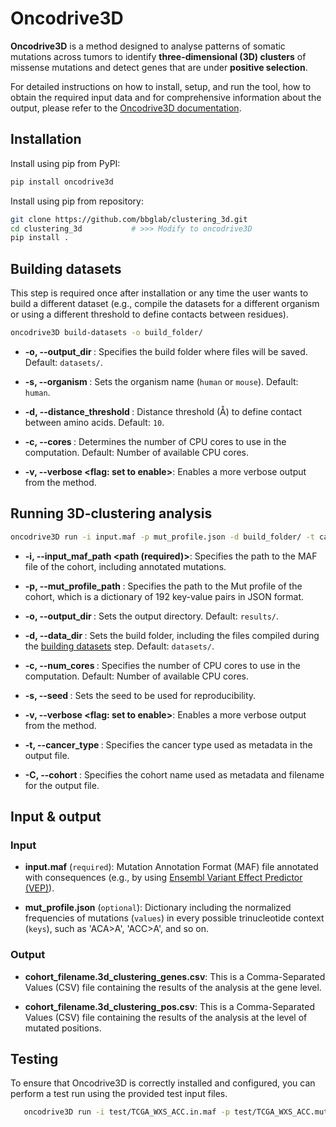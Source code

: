 # Oncodrive3D 

__Oncodrive3D__ is a method designed to analyse patterns of somatic mutations 
across tumors to identify __three-dimensional (3D) clusters__ of missense mutations 
and detect genes that are under __positive selection__.

For detailed instructions on how to install, setup, and run the tool, how to obtain the required input data and for comprehensive information about the output, please refer to the [Oncodrive3D documentation](https://readthedocs-toy.readthedocs.io/en/latest/).


## Installation

Install using pip from PyPI:

```bash
pip install oncodrive3d
```

Install using pip from repository:

```bash
git clone https://github.com/bbglab/clustering_3d.git
cd clustering_3d           # >>> Modify to oncodrive3D
pip install .
```

## Building datasets

This step is required once after installation or any time the user wants to 
build a different dataset (e.g., compile the datasets for a different organism 
or using a different threshold to define contacts between residues). 

```bash
oncodrive3D build-datasets -o build_folder/
```

- **-o, --output_dir <path>**: Specifies the build folder where files will be saved. Default: `datasets/`.

- **-s, --organism <str>**: Sets the organism name (`human` or `mouse`). Default: `human`.

- **-d, --distance_threshold <int>**: Distance threshold (Å) to define contact between amino acids. Default: `10`.

- **-c, --cores <int>**: Determines the number of CPU cores to use in the computation. Default: Number of available CPU cores.

- **-v, --verbose <flag: set to enable>**: Enables a more verbose output from the method.


## Running 3D-clustering analysis

```bash
oncodrive3D run -i input.maf -p mut_profile.json -d build_folder/ -t cancer_type -C cohort_name
```

- **-i, --input_maf_path <path (required)>**: Specifies the path to the MAF file of the cohort, including annotated mutations.

- **-p, --mut_profile_path <path>**: Specifies the path to the Mut profile of the cohort, which is a dictionary of 192 key-value pairs in JSON format.

- **-o, --output_dir <path>**: Sets the output directory. Default: `results/`.

- **-d, --data_dir <path>**: Sets the build folder, including the files compiled during the [building datasets](#building-datasets) step. Default: `datasets/`.

- **-c, --num_cores <int>**: Specifies the number of CPU cores to use in the computation. Default: Number of available CPU cores.

- **-s, --seed <int>**: Sets the seed to be used for reproducibility.

- **-v, --verbose <flag: set to enable>**: Enables a more verbose output from the method.

- **-t, --cancer_type <str>**: Specifies the cancer type used as metadata in the output file.

- **-C, --cohort <str>**: Specifies the cohort name used as metadata and filename for the output file.


## Input & output

### Input

- **input.maf** (`required`): Mutation Annotation Format (MAF) file annotated with consequences (e.g., by using [Ensembl Variant Effect Predictor (VEP)](https://www.ensembl.org/info/docs/tools/vep/index.html)).

- **mut_profile.json** (`optional`): Dictionary including the normalized frequencies of mutations (`values`) in every possible trinucleotide context (`keys`), such as 'ACA>A', 'ACC>A', and so on.

### Output

- **cohort_filename.3d_clustering_genes.csv**: This is a Comma-Separated Values (CSV) file containing the results of the analysis at the gene level.
  
- **cohort_filename.3d_clustering_pos.csv**: This is a Comma-Separated Values (CSV) file containing the results of the analysis at the level of mutated positions.


## Testing

To ensure that Oncodrive3D is correctly installed and configured, you can 
perform a test run using the provided test input files. 

```bash
   oncodrive3D run -i test/TCGA_WXS_ACC.in.maf -p test/TCGA_WXS_ACC.mutrate.json -o test/results/
```